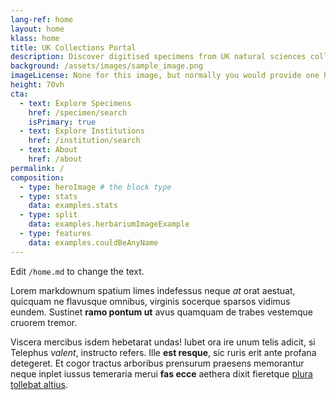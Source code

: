 ```yaml
---
lang-ref: home
layout: home
klass: home
title: UK Collections Portal
description: Discover digitised specimens from UK natural sciences collections
background: /assets/images/sample_image.png
imageLicense: None for this image, but normally you would provide one here
height: 70vh
cta:
  - text: Explore Specimens
    href: /specimen/search
    isPrimary: true
  - text: Explore Institutions
    href: /institution/search
  - text: About
    href: /about
permalink: /
composition:
  - type: heroImage # the block type
  - type: stats
    data: examples.stats
  - type: split
    data: examples.herbariumImageExample
  - type: features
    data: examples.couldBeAnyName
---
```


Edit `/home.md` to change the text.

Lorem markdownum spatium limes indefessus neque *at* orat aestuat, quicquam ne
flavusque omnibus, virginis socerque sparsos vidimus eundem. Sustinet **ramo
pontum ut** avus quamquam de trabes vestemque cruorem tremor.

Viscera mercibus isdem hebetarat undas! Iubet ora ire unum telis adicit, si
Telephus *valent*, instructo refers. Ille **est resque**, sic ruris erit ante
profana detegeret. Et cogor tractus arboribus prensurum praesens memorantur
neque inplet iussus temeraria merui **fas ecce** aethera dixit fieretque [plura
tollebat altius](http://virgineusque.net/est.html).



